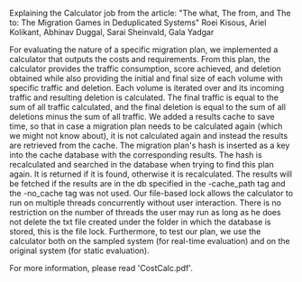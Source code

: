 Explaining the Calculator job from the article: "The what, The from, and The to: The Migration Games in Deduplicated Systems"
Roei Kisous, Ariel Kolikant, Abhinav Duggal, Sarai Sheinvald, Gala Yadgar

For evaluating the nature of a specific migration plan, we implemented a calculator that outputs the costs and requirements.
From this plan, the calculator provides the traffic consumption, score achieved, and deletion obtained while also providing the initial and final size of each volume with specific traffic and deletion. Each volume is iterated over and its incoming traffic and resulting deletion is calculated. The final traffic is equal to the sum of all traffic calculated, and the final deletion is equal to the sum of all deletions minus the sum of all traffic.
We added a results cache to save time, so that in case a migration plan needs to be calculated again (which we might not know about), it is not calculated again and instead the results are retrieved from the cache. The migration plan's hash is inserted as a key into the cache database with the corresponding results. The hash is recalculated and searched in the database when trying to find this plan again. It is returned if it is found, otherwise it is recalculated. The results will be fetched if the results are in the db specified in the -cache_path tag and the -no_cache tag was not used.
Our file-based lock allows the calculator to run on multiple threads concurrently without user interaction. There is no restriction on the number of threads the user may run as long as he does not delete the txt file created under the folder in which the database is stored, this is the file lock.
Furthermore, to test our plan, we use the calculator both on the sampled system (for real-time evaluation) and on the original system (for static evaluation).

For more information, please read 'CostCalc.pdf'.